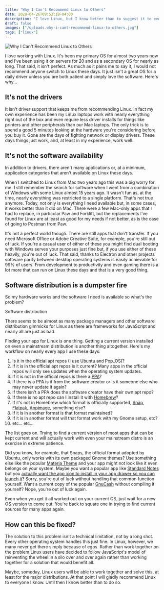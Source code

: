 ```yaml
---
title: "Why I Can't Recommend Linux to Others"
date: 2020-04-26T09:53:18-04:00
description: "I love Linux, but I know better than to suggest it to everyone. Here's why."
draft: false
images: ["/uploads.why-i-cant-recommend-linux-to-others.jpg"]
tags: ["linux"]
---
```


![Why I Can't Recommend Linux to Others](/uploads/why-i-cant-recommend-linux-to-others.jpg)

I love working with Linux. It's been my primary OS for almost two years now and I've been using it on servers for 20 and as a secondary OS for nearly as long. That said, it isn't perfect. As much as it pains me to say it, I would not recommend anyone switch to Linux these days. It just isn't a great OS for a daily driver unless you are both patient and simply love the software. Here's why...

## It's not the drivers

It isn't driver support that keeps me from recommending Linux. In fact my own experience has been my Linux laptops work with nearly everything right out of the box and even require less driver installs for things like printers and other peripherals than our Mac laptops. The only trick is to spend a good 5 minutes looking at the hardware you're considering before you buy it. Gone are the days of fighting network or display drivers. These days things just work, and, at least in my experience, work well.

## It's not the software availability

In addition to drivers, there aren't many applications or, at a minimum, application categories that aren't available on Linux these days.

When I switched to Linux from Mac two years ago this was a big worry for me. I still remember the search for software when I went from a combination of Windows with some Linux almost 15 years ago. It wasn't fun as, at the time, nearly everything was restricted to a single platform. That's not true anymore. Today, not only is everything I need available but, in some cases, it works better than it did on Mac. There were a few Mac-only apps that I had to replace, in particular Paw and Forklift, but the replacements I've found for Linux are at least as good for my needs if not better, as is the case of going to Postman from Paw.

It's not a perfect world though. There are still apps that don't transfer. If you need Microsoft Office or Adobe Creative Suite, for example, you're still out of luck. If you're a casual user of either of these you might find dual booting with Windows serves your purposes just fine but, if you use either of these heavily, you're out of luck. That said, thanks to Electron and other projects software parity between desktop operating systems is easily achievable for 99% of users. From development to productivity and even gaming there is a lot more that can run on Linux these days and that is a very good thing.

## Software distribution is a dumpster fire

So my hardware works and the software I need is available so what's the problem?

Software distribution

There seems to be almost as many package managers and other software distribution gimmicks for Linux as there are frameworks for JavaScript and nearly all are just as bad.

Finding your app for Linux is one thing. Getting a current version installed on even a mainstream distribution is another thing altogether. Here's my workflow on nearly every app I use these days:

1. Is it in the official apt repos (I use Ubuntu and Pop_OS)?
2. If it is in the official apt repos is it current? Many apps in the official repos will only see updates when the operating system updates.
3. If it is not in the official repos is there a [PPA](https://itsfoss.com/ppa-guide/)?
4. If there is a PPA is it from the software creator or is it someone else who may never update it again?
5. If there isn't a PPA does the software creator have their own apt repo?
6. If there is no apt repo can I install it with [Homebrew](https://brew.sh/)?
7. If it's not in Homebrew which format is officially supported, [Snap](https://snapcraft.io/), [Flatpak](https://flathub.org/), [Appimage](https://appimage.org/), something else?
8. If it is in another format is that format maintained?
9. If it is in another format will that format work with my Gnome setup, etc?
10. etc... etc...

The list goes on. Trying to find a current version of most apps that can be kept current and will actually work with even your mainstream distro is an exercise in extreme patience.

Did you know, for example, that Snaps, the official format adopted by Ubuntu, only works with its own packaged Gnome themes? Use something else like the popular [Materia Theme](https://github.com/nana-4/materia-theme) and your app might not look like it even belongs on your system. Maybe you want a popular app like [Standard Notes](https://standardnotes.org/) but you [actually want the app icon to install in your app drawer so you can launch it](https://github.com/standardnotes/desktop/issues/518)? Sorry, you're out of luck without handling that common function yourself. Want a current copy of the popular [GnuCash](https://gnucash.org/) without compiling it yourself? Nope, you're out of luck again.

Even when you get it all worked out on your current OS, just wait for a new OS version to come out. You're back to square one in trying to find current sources for many apps again.

## How can this be fixed?

The solution to this problem isn't a technical limitation, not by a long shot. Every other operating system handles this just fine. In Linux, however, we many never get there simply because of egos. Rather than work together on the problem Linux users have decided to follow JavaScript's model of reinventing the wheel in a silo over and over again rather than working together for a solution that would benefit all.

Maybe, someday, Linux users will be able to work together and solve this, at least for the major distributions. At that point I will gladly recommend Linux to everyone I know. Until then I know better than to do so.
